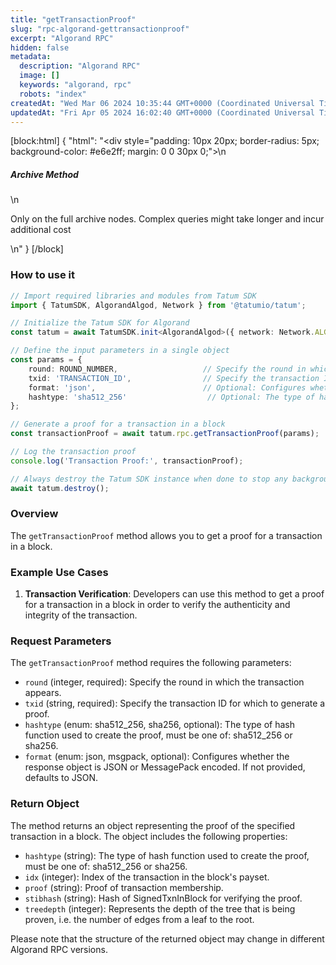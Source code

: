 ```yaml
---
title: "getTransactionProof"
slug: "rpc-algorand-gettransactionproof"
excerpt: "Algorand RPC"
hidden: false
metadata: 
  description: "Algorand RPC"
  image: []
  keywords: "algorand, rpc"
  robots: "index"
createdAt: "Wed Mar 06 2024 10:35:44 GMT+0000 (Coordinated Universal Time)"
updatedAt: "Fri Apr 05 2024 16:02:40 GMT+0000 (Coordinated Universal Time)"
---
```

[block:html]
{
  "html": "<div style=\"padding: 10px 20px; border-radius: 5px; background-color: #e6e2ff; margin: 0 0 30px 0;\">\n  <h5>Archive Method</h5>\n  <p>Only on the full archive nodes. Complex queries might take longer and incur additional cost</p>\n</div>"
}
[/block]


### How to use it

```typescript
// Import required libraries and modules from Tatum SDK
import { TatumSDK, AlgorandAlgod, Network } from '@tatumio/tatum';

// Initialize the Tatum SDK for Algorand
const tatum = await TatumSDK.init<AlgorandAlgod>({ network: Network.ALGORAND_ALGOD });

// Define the input parameters in a single object
const params = {
    round: ROUND_NUMBER,                   // Specify the round in which the transaction appears.
    txid: 'TRANSACTION_ID',                // Specify the transaction ID for which to generate a proof.
    format: 'json',                        // Optional: Configures whether the response object is JSON or MessagePack encoded. If not provided, defaults to JSON.
    hashtype: 'sha512_256'                  // Optional: The type of hash function used to create the proof, must be one of: sha512_256 or sha256.
};

// Generate a proof for a transaction in a block
const transactionProof = await tatum.rpc.getTransactionProof(params);

// Log the transaction proof
console.log('Transaction Proof:', transactionProof);

// Always destroy the Tatum SDK instance when done to stop any background processes
await tatum.destroy();
```

### Overview

The `getTransactionProof` method allows you to get a proof for a transaction in a block.

### Example Use Cases

1. **Transaction Verification**: Developers can use this method to get a proof for a transaction in a block in order to verify the authenticity and integrity of the transaction.

### Request Parameters

The `getTransactionProof` method requires the following parameters:

- `round` (integer, required): Specify the round in which the transaction appears.
- `txid` (string, required): Specify the transaction ID for which to generate a proof.
- `hashtype` (enum: sha512_256, sha256, optional): The type of hash function used to create the proof, must be one of: sha512_256 or sha256.
- `format` (enum: json, msgpack, optional): Configures whether the response object is JSON or MessagePack encoded. If not provided, defaults to JSON.

### Return Object

The method returns an object representing the proof of the specified transaction in a block. The object includes the following properties:

- `hashtype` (string): The type of hash function used to create the proof, must be one of: sha512_256 or sha256.
- `idx` (integer): Index of the transaction in the block's payset.
- `proof` (string): Proof of transaction membership.
- `stibhash` (string): Hash of SignedTxnInBlock for verifying the proof.
- `treedepth` (integer): Represents the depth of the tree that is being proven, i.e. the number of edges from a leaf to the root.

Please note that the structure of the returned object may change in different Algorand RPC versions.
